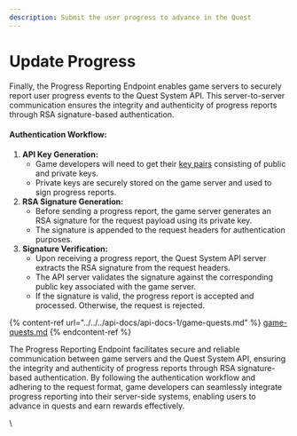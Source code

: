 ```yaml
---
description: Submit the user progress to advance in the Quest
---
```


# Update Progress

Finally, the Progress Reporting Endpoint enables game servers to securely report user progress events to the Quest System API. This server-to-server communication ensures the integrity and authenticity of progress reports through RSA signature-based authentication.

#### Authentication Workflow:

1. **API Key Generation:**
   * Game developers will need to get their [key pairs](../../management/api-keys.md) consisting of public and private keys.
   * Private keys are securely stored on the game server and used to sign progress reports.
2. **RSA Signature Generation:**
   * Before sending a progress report, the game server generates an RSA signature for the request payload using its private key.
   * The signature is appended to the request headers for authentication purposes.
3. **Signature Verification:**
   * Upon receiving a progress report, the Quest System API server extracts the RSA signature from the request headers.
   * The API server validates the signature against the corresponding public key associated with the game server.
   * If the signature is valid, the progress report is accepted and processed. Otherwise, the request is rejected.

{% content-ref url="../../../api-docs/api-docs-1/game-quests.md" %}
[game-quests.md](../../../api-docs/api-docs-1/game-quests.md)
{% endcontent-ref %}

The Progress Reporting Endpoint facilitates secure and reliable communication between game servers and the Quest System API, ensuring the integrity and authenticity of progress reports through RSA signature-based authentication. By following the authentication workflow and adhering to the request format, game developers can seamlessly integrate progress reporting into their server-side systems, enabling users to advance in quests and earn rewards effectively.

\
